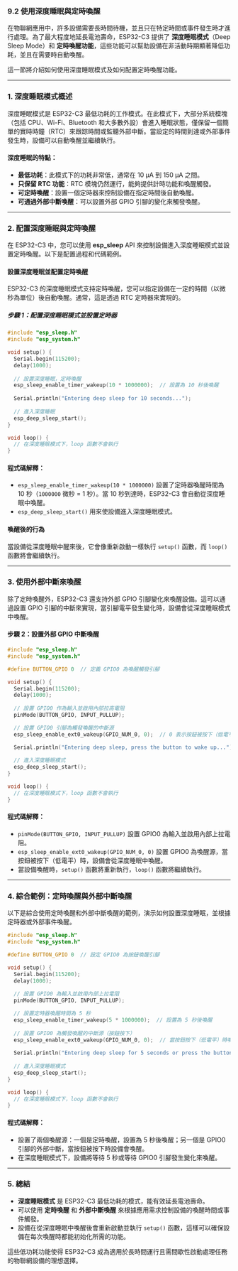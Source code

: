 ### 9.2 **使用深度睡眠與定時喚醒**

在物聯網應用中，許多設備需要長時間待機，並且只在特定時間或事件發生時才進行處理。為了最大程度地延長電池壽命，ESP32-C3 提供了 **深度睡眠模式**（Deep Sleep Mode）和 **定時喚醒功能**，這些功能可以幫助設備在非活動時期顯著降低功耗，並且在需要時自動喚醒。

這一節將介紹如何使用深度睡眠模式及如何配置定時喚醒功能。

---

### 1. **深度睡眠模式概述**

深度睡眠模式是 ESP32-C3 最低功耗的工作模式。在此模式下，大部分系統模塊（包括 CPU、Wi-Fi、Bluetooth 和大多數外設）會進入睡眠狀態，僅保留一個簡單的實時時鐘（RTC）來跟踪時間或監聽外部中斷。當設定的時間到達或外部事件發生時，設備可以自動喚醒並繼續執行。

#### **深度睡眠的特點：**
- **最低功耗**：此模式下的功耗非常低，通常在 10 µA 到 150 µA 之間。
- **只保留 RTC 功能**：RTC 模塊仍然運行，能夠提供計時功能和喚醒觸發。
- **可定時喚醒**：設置一個定時器來控制設備在指定時間後自動喚醒。
- **可通過外部中斷喚醒**：可以設置外部 GPIO 引腳的變化來觸發喚醒。

---

### 2. **配置深度睡眠與定時喚醒**

在 ESP32-C3 中，您可以使用 **esp_sleep** API 來控制設備進入深度睡眠模式並設置定時喚醒。以下是配置過程和代碼範例。

#### **設置深度睡眠並配置定時喚醒**

ESP32-C3 的深度睡眠模式支持定時喚醒，您可以指定設備在一定的時間（以微秒為單位）後自動喚醒。通常，這是透過 RTC 定時器來實現的。

##### **步驟 1：配置深度睡眠模式並設置定時器**

```cpp
#include "esp_sleep.h"
#include "esp_system.h"

void setup() {
  Serial.begin(115200);
  delay(1000);
  
  // 設置深度睡眠，定時喚醒
  esp_sleep_enable_timer_wakeup(10 * 1000000);  // 設置為 10 秒後喚醒
  
  Serial.println("Entering deep sleep for 10 seconds...");
  
  // 進入深度睡眠
  esp_deep_sleep_start();
}

void loop() {
  // 在深度睡眠模式下，loop 函數不會執行
}
```

#### **程式碼解釋：**
- `esp_sleep_enable_timer_wakeup(10 * 1000000)` 設置了定時器喚醒時間為 10 秒（`1000000` 微秒 = 1 秒）。當 10 秒到達時，ESP32-C3 會自動從深度睡眠中喚醒。
- `esp_deep_sleep_start()` 用來使設備進入深度睡眠模式。

#### **喚醒後的行為**

當設備從深度睡眠中醒來後，它會像重新啟動一樣執行 `setup()` 函數，而 `loop()` 函數將會繼續執行。

---

### 3. **使用外部中斷來喚醒**

除了定時喚醒外，ESP32-C3 還支持外部 GPIO 引腳變化來喚醒設備。這可以通過設置 GPIO 引腳的中斷來實現，當引腳電平發生變化時，設備會從深度睡眠模式中喚醒。

#### **步驟 2：設置外部 GPIO 中斷喚醒**

```cpp
#include "esp_sleep.h"
#include "esp_system.h"

#define BUTTON_GPIO 0  // 定義 GPIO0 為喚醒觸發引腳

void setup() {
  Serial.begin(115200);
  delay(1000);
  
  // 設置 GPIO0 作為輸入並啟用內部拉高電阻
  pinMode(BUTTON_GPIO, INPUT_PULLUP);

  // 設置 GPIO0 引腳為觸發喚醒的中斷源
  esp_sleep_enable_ext0_wakeup(GPIO_NUM_0, 0);  // 0 表示按鈕被按下（低電平）

  Serial.println("Entering deep sleep, press the button to wake up...");
  
  // 進入深度睡眠模式
  esp_deep_sleep_start();
}

void loop() {
  // 在深度睡眠模式下，loop 函數不會執行
}
```

#### **程式碼解釋：**
- `pinMode(BUTTON_GPIO, INPUT_PULLUP)` 設置 GPIO0 為輸入並啟用內部上拉電阻。
- `esp_sleep_enable_ext0_wakeup(GPIO_NUM_0, 0)` 設置 GPIO0 為喚醒源，當按鈕被按下（低電平）時，設備會從深度睡眠中喚醒。
- 當設備喚醒時，`setup()` 函數將重新執行，`loop()` 函數將繼續執行。

---

### 4. **綜合範例：定時喚醒與外部中斷喚醒**

以下是綜合使用定時喚醒和外部中斷喚醒的範例，演示如何設置深度睡眠，並根據定時器或外部事件喚醒。

```cpp
#include "esp_sleep.h"
#include "esp_system.h"

#define BUTTON_GPIO 0  // 設定 GPIO0 為按鈕喚醒引腳

void setup() {
  Serial.begin(115200);
  delay(1000);
  
  // 設置 GPIO0 為輸入並啟用內部上拉電阻
  pinMode(BUTTON_GPIO, INPUT_PULLUP);

  // 設置定時器喚醒時間為 5 秒
  esp_sleep_enable_timer_wakeup(5 * 1000000);  // 設置為 5 秒後喚醒
  
  // 設置 GPIO0 為觸發喚醒的中斷源（按鈕按下）
  esp_sleep_enable_ext0_wakeup(GPIO_NUM_0, 0);  // 當按鈕按下（低電平）時喚醒
  
  Serial.println("Entering deep sleep for 5 seconds or press the button to wake up...");
  
  // 進入深度睡眠模式
  esp_deep_sleep_start();
}

void loop() {
  // 在深度睡眠模式下，loop 函數不會執行
}
```

#### **程式碼解釋：**
- 設置了兩個喚醒源：一個是定時喚醒，設置為 5 秒後喚醒；另一個是 GPIO0 引腳的外部中斷，當按鈕被按下時設備會喚醒。
- 在深度睡眠模式下，設備將等待 5 秒或等待 GPIO0 引腳發生變化來喚醒。

---

### 5. **總結**

- **深度睡眠模式** 是 ESP32-C3 最低功耗的模式，能有效延長電池壽命。
- 可以使用 **定時喚醒** 和 **外部中斷喚醒** 來根據應用需求控制設備的喚醒時間或事件觸發。
- 設備在從深度睡眠中喚醒後會重新啟動並執行 `setup()` 函數，這樣可以確保設備在每次喚醒時都能初始化所需的功能。
  
這些低功耗功能使得 ESP32-C3 成為適用於長時間運行且需間歇性啟動處理任務的物聯網設備的理想選擇。